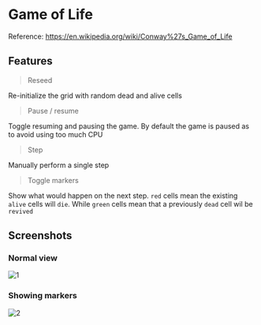 # Game of Life

Reference: https://en.wikipedia.org/wiki/Conway%27s_Game_of_Life


## Features

> Reseed

Re-initialize the grid with random dead and alive cells

> Pause / resume

Toggle resuming and pausing the game. By default the game is paused as to avoid
using too much CPU

> Step

Manually perform a single step

> Toggle markers

Show what would happen on the next step. `red` cells mean the existing `alive` cells will `die`. While `green` cells mean that a previously `dead` cell wil be `revived`


## Screenshots

### Normal view

![1](https://user-images.githubusercontent.com/2149528/77009522-58780f80-6968-11ea-96af-e9748dca8874.png)

### Showing markers

![2](https://user-images.githubusercontent.com/2149528/77009588-734a8400-6968-11ea-8ebd-d8d9cf1f1a23.png)

